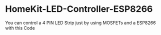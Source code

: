 # HomeKit-LED-Controller-ESP8266
You can control a 4 PIN LED Strip just by using MOSFETs and a ESP8266 with this Code
